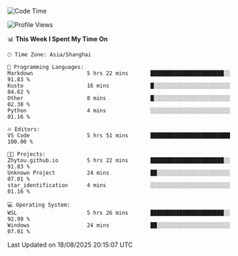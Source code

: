 <!--START_SECTION:waka-->
![Code Time](http://img.shields.io/badge/Code%20Time-3%2C077%20hrs%205%20mins-blue)

![Profile Views](http://img.shields.io/badge/Profile%20Views-0-blue)

📊 **This Week I Spent My Time On** 

```text
🕑︎ Time Zone: Asia/Shanghai

💬 Programming Languages: 
Markdown                 5 hrs 22 mins       ███████████████████████░░   91.83 % 
Kusto                    16 mins             █░░░░░░░░░░░░░░░░░░░░░░░░   04.62 % 
Other                    8 mins              █░░░░░░░░░░░░░░░░░░░░░░░░   02.38 % 
Python                   4 mins              ░░░░░░░░░░░░░░░░░░░░░░░░░   01.16 % 

🔥 Editors: 
VS Code                  5 hrs 51 mins       █████████████████████████   100.00 % 

🐱‍💻 Projects: 
Zhytou.github.io         5 hrs 22 mins       ███████████████████████░░   91.83 % 
Unknown Project          24 mins             ██░░░░░░░░░░░░░░░░░░░░░░░   07.01 % 
star_identification      4 mins              ░░░░░░░░░░░░░░░░░░░░░░░░░   01.16 % 

💻 Operating System: 
WSL                      5 hrs 26 mins       ███████████████████████░░   92.99 % 
Windows                  24 mins             ██░░░░░░░░░░░░░░░░░░░░░░░   07.01 % 
```


 Last Updated on 18/08/2025 20:15:07 UTC
<!--END_SECTION:waka-->